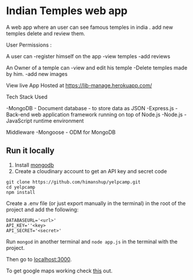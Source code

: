 # Indian Temples web app
A web app where an user can see famous temples in india . add new temples delete and review them.

User Permissions :

A user can
-register himself on the app 
-view temples 
-add reviews
 
An Owner of a temple can
-view and edit his temple
-Delete temples made by him.
-add new images

View live App
Hosted at https://lib-manage.herokuapp.com/

Tech Stack Used

-MongoDB - Document database - to store data as JSON
-Express.js - Back-end web application framework running on top of Node.js
-Node.js - JavaScript runtime environment 

Middleware
-Mongoose - ODM for MongoDB 


## Run it locally
1. Install [mongodb](https://www.mongodb.com/)
2. Create a cloudinary account to get an API key and secret code

```
git clone https://github.com/himanshup/yelpcamp.git
cd yelpcamp
npm install
```

Create a .env file (or just export manually in the terminal) in the root of the project and add the following:  

```
DATABASEURL='<url>'
API_KEY=''<key>
API_SECRET='<secret>'
```

Run ```mongod``` in another terminal and ```node app.js``` in the terminal with the project.  

Then go to [localhost:3000](http://localhost:3000/).

To get google maps working check [this](https://github.com/nax3t/google-maps-api) out.
